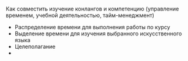 Как совместить изучение конлангов и компетенцию (управление временем, учебной деятельностью, тайм-менеджмент)
- Распределение времени для выполнения работы по курсу
- Выделение времени для изучения выбранного искусственного языка
- Целеполагание
- 